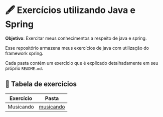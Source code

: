 # 🖋 Exercícios utilizando Java e Spring

**Objetivo**: Exercitar meus conhecimentos a respeito de java e spring.

Esse repositório armazena meus exercícios de java com utilização do framework spring.

Cada pasta contém um exercício que é explicado detalhadamente em seu próprio `README.md`.

## 📍 Tabela de exercícios

| Exercício	| Pasta  	|
|  ---	  |   ---    	|
|   Musicando 	| [musicando](./musicando)	|
